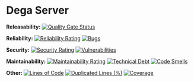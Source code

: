 
# Dega Server

**Releasability:** [![Quality Gate Status](https://sonarcloud.io/api/project_badges/measure?project=factly_dega-server&metric=alert_status)](https://sonarcloud.io/dashboard?id=factly_dega-server)

**Reliability:** [![Reliability Rating](https://sonarcloud.io/api/project_badges/measure?project=factly_dega-server&metric=reliability_rating)](https://sonarcloud.io/dashboard?id=factly_dega-server) [![Bugs](https://sonarcloud.io/api/project_badges/measure?project=factly_dega-server&metric=bugs)](https://sonarcloud.io/dashboard?id=factly_dega-server)

**Security:** [![Security Rating](https://sonarcloud.io/api/project_badges/measure?project=factly_dega-server&metric=security_rating)](https://sonarcloud.io/dashboard?id=factly_dega-server) [![Vulnerabilities](https://sonarcloud.io/api/project_badges/measure?project=factly_dega-server&metric=vulnerabilities)](https://sonarcloud.io/dashboard?id=factly_dega-server)

**Maintainability:** [![Maintainability Rating](https://sonarcloud.io/api/project_badges/measure?project=factly_dega-server&metric=sqale_rating)](https://sonarcloud.io/dashboard?id=factly_dega-server) [![Technical Debt](https://sonarcloud.io/api/project_badges/measure?project=factly_dega-server&metric=sqale_index)](https://sonarcloud.io/dashboard?id=factly_dega-server) [![Code Smells](https://sonarcloud.io/api/project_badges/measure?project=factly_dega-server&metric=code_smells)](https://sonarcloud.io/dashboard?id=factly_dega-server)

**Other:** [![Lines of Code](https://sonarcloud.io/api/project_badges/measure?project=factly_dega-server&metric=ncloc)](https://sonarcloud.io/dashboard?id=factly_dega-server) [![Duplicated Lines (%)](https://sonarcloud.io/api/project_badges/measure?project=factly_dega-server&metric=duplicated_lines_density)](https://sonarcloud.io/dashboard?id=factly_dega-server) [![Coverage](https://sonarcloud.io/api/project_badges/measure?project=factly_dega-server&metric=coverage)](https://sonarcloud.io/dashboard?id=factly_dega-server)

